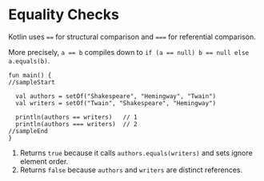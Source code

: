 # Equality Checks

Kotlin uses `==` for structural comparison and `===` for referential comparison.

More precisely, `a == b` compiles down to `if (a == null) b == null else a.equals(b)`.

```run-kotlin
fun main() {
//sampleStart

  val authors = setOf("Shakespeare", "Hemingway", "Twain")
  val writers = setOf("Twain", "Shakespeare", "Hemingway")

  println(authors == writers)   // 1
  println(authors === writers)  // 2
//sampleEnd
}
```

1. Returns `true` because it calls `authors.equals(writers)` and sets ignore element order.
2. Returns `false` because `authors` and `writers` are distinct references.
